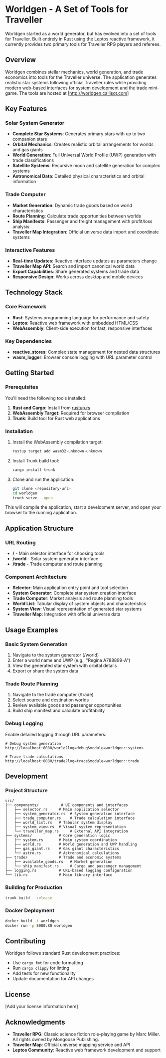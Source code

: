 # Worldgen - A Set of Tools for Traveller

Worldgen started as a world generator, but has evolved into a set of tools for Traveller. Built entirely in Rust using the Leptos reactive framework, it currently provides two primary tools for Traveller RPG players and referees.

## Overview

Worldgen combines stellar mechanics, world generation, and trade economics into tools for the Traveller universe. The application generates realistic star systems following official Traveller rules while providing modern web-based interfaces for system development and the trade mini-game.  The tools are hosted at [http://worldgen.callisot.com]

## Key Features

### Solar System Generator

- **Complete Star Systems**: Generates primary stars with up to two companion stars
- **Orbital Mechanics**: Creates realistic orbital arrangements for worlds and gas giants
- **World Generation**: Full Universal World Profile (UWP) generation with trade classifications
- **Satellite Systems**: Recursive moon and satellite generation for complex systems
- **Astronomical Data**: Detailed physical characteristics and orbital information

### Trade Computer

- **Market Generation**: Dynamic trade goods based on world characteristics
- **Route Planning**: Calculate trade opportunities between worlds
- **Ship Manifests**: Passenger and freight management with profit/loss analysis
- **Traveller Map Integration**: Official universe data import and coordinate systems

### Interactive Features

- **Real-time Updates**: Reactive interface updates as parameters change
- **Traveller Map API**: Search and import canonical world data
- **Export Capabilities**: Share generated systems and trade data
- **Responsive Design**: Works across desktop and mobile devices

## Technology Stack

### Core Framework

- **Rust**: Systems programming language for performance and safety
- **Leptos**: Reactive web framework with embedded HTML/CSS
- **WebAssembly**: Client-side execution for fast, responsive interfaces

### Key Dependencies

- **reactive_stores**: Complex state management for nested data structures
- **wasm_logger**: Browser console logging with URL parameter control

## Getting Started

### Prerequisites

You'll need the following tools installed:

1. **Rust and Cargo**: Install from [rustup.rs](https://rustup.rs/)
2. **WebAssembly Target**: Required for browser compilation
3. **Trunk**: Build tool for Rust web applications

### Installation

1. Install the WebAssembly compilation target:

   ```bash
   rustup target add wasm32-unknown-unknown
   ```

2. Install Trunk build tool:

   ```bash
   cargo install trunk
   ```

3. Clone and run the application:

   ```bash
   git clone <repository-url>
   cd worldgen
   trunk serve --open
   ```

This will compile the application, start a development server, and open your browser to the running application.

## Application Structure

### URL Routing

- **/** - Main selector interface for choosing tools
- **/world** - Solar system generator interface
- **/trade** - Trade computer and route planning

### Component Architecture

- **Selector**: Main application entry point and tool selection
- **System Generator**: Complete star system creation interface
- **Trade Computer**: Market analysis and route planning tools
- **World List**: Tabular display of system objects and characteristics
- **System View**: Visual representation of generated star systems
- **Traveller Map**: Integration with official universe data

## Usage Examples

### Basic System Generation

1. Navigate to the system generator (/world)
2. Enter a world name and UWP (e.g., "Regina A788899-A")
3. View the generated star system with orbital details
4. Export or share the system data

### Trade Route Planning

1. Navigate to the trade computer (/trade)
2. Select source and destination worlds
3. Review available goods and passenger opportunities
4. Build ship manifest and calculate profitability

### Debug Logging

Enable detailed logging through URL parameters:

```text
# Debug system generation
http://localhost:8080/world?log=debug&module=worldgen::systems

# Trace trade calculations
http://localhost:8080/trade?log=trace&module=worldgen::trade
```

## Development

### Project Structure

```text
src/
├── components/          # UI components and interfaces
│   ├── selector.rs     # Main application selector
│   ├── system_generator.rs  # System generation interface
│   ├── trade_computer.rs    # Trade calculation interface
│   ├── world_list.rs   # Tabular system display
│   ├── system_view.rs  # Visual system representation
│   └── traveller_map.rs     # External API integration
├── systems/            # Core generation logic
│   ├── system.rs       # Main system coordination
│   ├── world.rs        # World generation and UWP handling
│   ├── gas_giant.rs    # Gas giant characteristics
│   └── astro.rs        # Astronomical calculations
├── trade/              # Trade and economic systems
│   ├── available_goods.rs   # Market generation
│   └── ship_manifest.rs     # Cargo and passenger management
├── logging.rs          # URL-based logging configuration
└── lib.rs              # Main library interface
```

### Building for Production

```bash
trunk build --release
```

### Docker Deployment

```bash
docker build -t worldgen .
docker run -p 8080:80 worldgen
```

## Contributing

Worldgen follows standard Rust development practices:

- Use `cargo fmt` for code formatting
- Run `cargo clippy` for linting
- Add tests for new functionality
- Update documentation for API changes

## License

[Add your license information here]

## Acknowledgments

- **Traveller RPG**: Classic science fiction role-playing game by Marc Miller. All rights owned by Mongoose Publishing.
- **Traveller Map**: Official universe mapping service and API
- **Leptos Community**: Reactive web framework development and support
